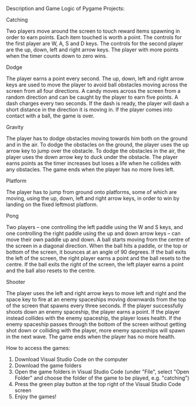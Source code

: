 Description and Game Logic of Pygame Projects:

Catching

Two players move around the screen to touch reward items spawning in order to earn points. Each item touched is worth a point. The controls for the first player are W, A, S and D keys. The controls for the second player are the up, down, left and right arrow keys. The player with more points when the timer counts down to zero wins.  

Dodge

The player earns a point every second. The up, down, left and right arrow keys are used to move the player to avoid ball obstacles moving across the screen from all four directions. A candy moves across the screen from a random direction and can be caught by the player to earn five points. A dash charges every two seconds. If the dash is ready, the player will dash a short distance in the direction it is moving in. If the player comes into contact with a ball, the game is over.

Gravity

The player has to dodge obstacles moving towards him both on the ground and in the air. To dodge the obstacles on the ground, the player uses the up arrow key to jump over the obstacle. To dodge the obstacles in the air, the player uses the down arrow key to duck under the obstacle. The player earns points as the timer increases but loses a life when he collides with any obstacles. The game ends when the player has no more lives left. 

Platform

The player has to jump from ground onto platforms, some of which are moving, using the up, down, left and right arrow keys, in order to win by landing on the fixed leftmost platform.  

Pong

Two players – one controlling the left paddle using the W and S keys, and one controlling the right paddle using the up and down arrow keys – can move their own paddle up and down. A ball starts moving from the centre of the screen in a diagonal direction. When the ball hits a paddle, or the top or bottom of the screen, it bounces at an angle of 90 degrees. If the ball exits the left of the screen, the right player earns a point and the ball resets to the centre. If the ball exits the right of the screen, the left player earns a point and the ball also resets to the centre. 

Shooter 

The player uses the left and right arrow keys to move left and right and the space key to fire at an enemy spaceships moving downwards from the top of the screen that spawns every three seconds. If the player successfully shoots down an enemy spaceship, the player earns a point. If the player instead collides with the enemy spaceship, the player loses health. If the enemy spaceship passes through the bottom of the screen without getting shot down or colliding with the player, more enemy spaceships will spawn in the next wave. The game ends when the player has no more health.  


How to access the games:
1. Download Visual Studio Code on the computer
2. Download the game folders
3. Open the game folders in Visual Studio Code (under "File", select "Open Folder" and choose the folder of the game to be played, e.g. "catching")
4. Press the green play button at the top right of the Visual Studio Code screen
5. Enjoy the games!
